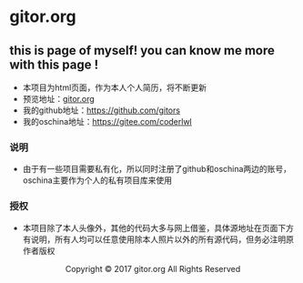 # gitor.org

##  this is page of myself! you can know me more with this page !
- 本项目为html页面，作为本人个人简历，将不断更新
- 预览地址：<a href = "https://www.gitor.org">gitor.org</a>
- 我的github地址：<a href="https://github.com/gitors" target="_black">https://github.com/gitors</a>
- 我的oschina地址：<a href="https://gitee.com/coderlwl" target="_black">https://gitee.com/coderlwl</a>


### 说明
- 由于有一些项目需要私有化，所以同时注册了github和oschina两边的账号，oschina主要作为个人的私有项目库来使用
### 授权
- 本项目除了本人头像外，其他的代码大多与网上借鉴，具体源地址在页面下方有说明，所有人均可以任意使用除本人照片以外的所有源代码，但务必注明原作者版权
<p align = "center">Copyright © 2017 gitor.org All Rights Reserved</p>
